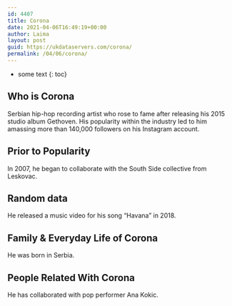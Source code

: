 ```yaml
---
id: 4407
title: Corona
date: 2021-04-06T16:49:19+00:00
author: Laima
layout: post
guid: https://ukdataservers.com/corona/
permalink: /04/06/corona/
---
```


* some text
{: toc}


## Who is Corona
                  
                  
                  
Serbian hip-hop recording artist who rose to fame after releasing his 2015 studio album Gethoven. His popularity within the industry led to him amassing more than 140,000 followers on his Instagram account.
                  
              
            
              
            
                
                
                
## Prior to Popularity
                  
                  
                  
In 2007, he began to collaborate with the South Side collective from Leskovac.
                  
              
            
              
            
                
                
                
## Random data
                  
                  
                  
He released a music video for his song &#8220;Havana&#8221; in 2018.
                  
              
            
              
            
                
                
                
## Family & Everyday Life of Corona
                  
                  
                  
He was born in Serbia.
                  
              
            
              
            
                
                
                
## People Related With Corona
                  
                  
                  
He has collaborated with pop performer Ana Kokic. 
                  
              
            
              
            
                
              
            
              
              
            
            
              
            
          
          
          